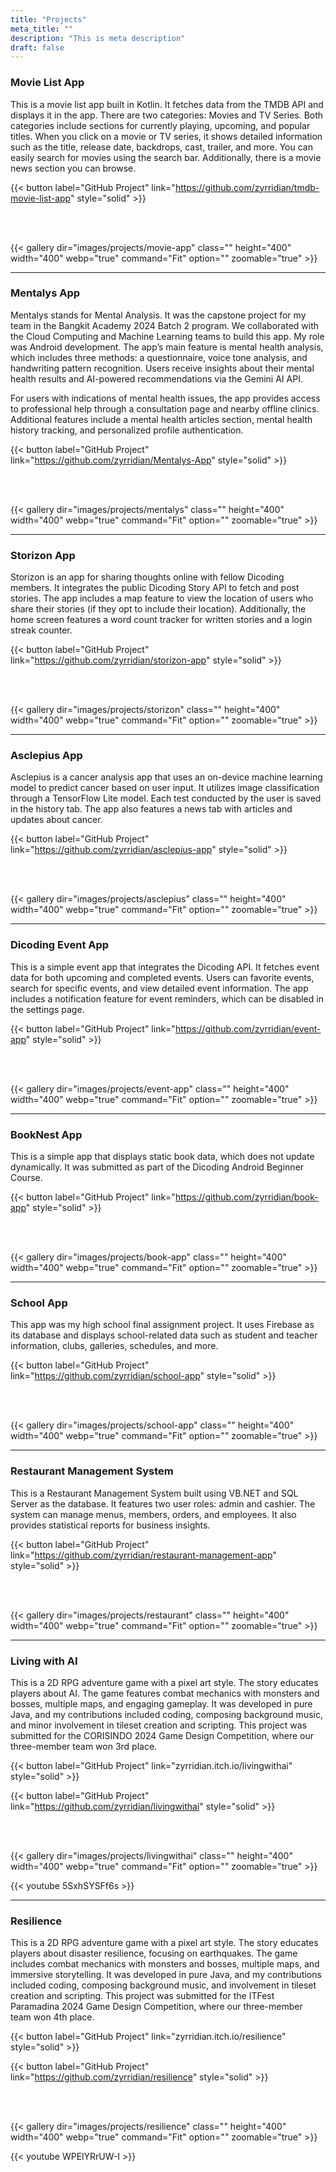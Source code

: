 ```yaml
---
title: "Projects"
meta_title: ""
description: "This is meta description"
draft: false
---
```


### Movie List App

This is a movie list app built in Kotlin. It fetches data from the TMDB API and displays it in the app. There are two categories: Movies and TV Series. Both categories include sections for currently playing, upcoming, and popular titles. When you click on a movie or TV series, it shows detailed information such as the title, release date, backdrops, cast, trailer, and more. You can easily search for movies using the search bar. Additionally, there is a movie news section you can browse.

{{< button label="GitHub Project" link="https://github.com/zyrridian/tmdb-movie-list-app" style="solid" >}}

<br>
<br>

{{< gallery dir="images/projects/movie-app" class="" height="400" width="400" webp="true" command="Fit" option="" zoomable="true" >}}

<hr>

### Mentalys App

Mentalys stands for Mental Analysis. It was the capstone project for my team in the Bangkit Academy 2024 Batch 2 program. We collaborated with the Cloud Computing and Machine Learning teams to build this app. My role was Android development. The app’s main feature is mental health analysis, which includes three methods: a questionnaire, voice tone analysis, and handwriting pattern recognition. Users receive insights about their mental health results and AI-powered recommendations via the Gemini AI API.

For users with indications of mental health issues, the app provides access to professional help through a consultation page and nearby offline clinics. Additional features include a mental health articles section, mental health history tracking, and personalized profile authentication.

{{< button label="GitHub Project" link="https://github.com/zyrridian/Mentalys-App" style="solid" >}}

<br>
<br>

{{< gallery dir="images/projects/mentalys" class="" height="400" width="400" webp="true" command="Fit" option="" zoomable="true" >}}

<hr>

### Storizon App

Storizon is an app for sharing thoughts online with fellow Dicoding members. It integrates the public Dicoding Story API to fetch and post stories. The app includes a map feature to view the location of users who share their stories (if they opt to include their location). Additionally, the home screen features a word count tracker for written stories and a login streak counter.

{{< button label="GitHub Project" link="https://github.com/zyrridian/storizon-app" style="solid" >}}

<br>
<br>

{{< gallery dir="images/projects/storizon" class="" height="400" width="400" webp="true" command="Fit" option="" zoomable="true" >}}

<hr>

### Asclepius App

Asclepius is a cancer analysis app that uses an on-device machine learning model to predict cancer based on user input. It utilizes image classification through a TensorFlow Lite model. Each test conducted by the user is saved in the history tab. The app also features a news tab with articles and updates about cancer.

{{< button label="GitHub Project" link="https://github.com/zyrridian/asclepius-app" style="solid" >}}

<br>
<br>

{{< gallery dir="images/projects/asclepius" class="" height="400" width="400" webp="true" command="Fit" option="" zoomable="true" >}}

<hr>

### Dicoding Event App

This is a simple event app that integrates the Dicoding API. It fetches event data for both upcoming and completed events. Users can favorite events, search for specific events, and view detailed event information. The app includes a notification feature for event reminders, which can be disabled in the settings page.

{{< button label="GitHub Project" link="https://github.com/zyrridian/event-app" style="solid" >}}

<br>
<br>

{{< gallery dir="images/projects/event-app" class="" height="400" width="400" webp="true" command="Fit" option="" zoomable="true" >}}

<hr>

### BookNest App

This is a simple app that displays static book data, which does not update dynamically. It was submitted as part of the Dicoding Android Beginner Course.

{{< button label="GitHub Project" link="https://github.com/zyrridian/book-app" style="solid" >}}

<br>
<br>

{{< gallery dir="images/projects/book-app" class="" height="400" width="400" webp="true" command="Fit" option="" zoomable="true" >}}

<hr>

### School App

This app was my high school final assignment project. It uses Firebase as its database and displays school-related data such as student and teacher information, clubs, galleries, schedules, and more.

{{< button label="GitHub Project" link="https://github.com/zyrridian/school-app" style="solid" >}}

<br>
<br>

{{< gallery dir="images/projects/school-app" class="" height="400" width="400" webp="true" command="Fit" option="" zoomable="true" >}}

<hr>

### Restaurant Management System

This is a Restaurant Management System built using VB.NET and SQL Server as the database. It features two user roles: admin and cashier. The system can manage menus, members, orders, and employees. It also provides statistical reports for business insights.

{{< button label="GitHub Project" link="https://github.com/zyrridian/restaurant-management-app" style="solid" >}}

<br>
<br>

{{< gallery dir="images/projects/restaurant" class="" height="400" width="400" webp="true" command="Fit" option="" zoomable="true" >}}

<hr>

### Living with AI

This is a 2D RPG adventure game with a pixel art style. The story educates players about AI. The game features combat mechanics with monsters and bosses, multiple maps, and engaging gameplay. It was developed in pure Java, and my contributions included coding, composing background music, and minor involvement in tileset creation and scripting. This project was submitted for the CORISINDO 2024 Game Design Competition, where our three-member team won 3rd place.

{{< button label="GitHub Project" link="zyrridian.itch.io/livingwithai" style="solid" >}}

{{< button label="GitHub Project" link="https://github.com/zyrridian/livingwithai" style="solid" >}}

<br>
<br>

{{< gallery dir="images/projects/livingwithai" class="" height="400" width="400" webp="true" command="Fit" option="" zoomable="true" >}}

{{< youtube 5SxhSYSFf6s >}}

<hr>

### Resilience

This is a 2D RPG adventure game with a pixel art style. The story educates players about disaster resilience, focusing on earthquakes. The game includes combat mechanics with monsters and bosses, multiple maps, and immersive storytelling. It was developed in pure Java, and my contributions included coding, composing background music, and involvement in tileset creation and scripting. This project was submitted for the ITFest Paramadina 2024 Game Design Competition, where our three-member team won 4th place.

{{< button label="GitHub Project" link="zyrridian.itch.io/resilience" style="solid" >}}

{{< button label="GitHub Project" link="https://github.com/zyrridian/resilience" style="solid" >}}

<br>
<br>

{{< gallery dir="images/projects/resilience" class="" height="400" width="400" webp="true" command="Fit" option="" zoomable="true" >}}

{{< youtube WPElYRrUW-I >}}
